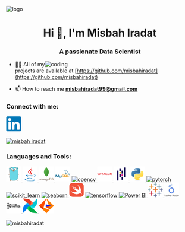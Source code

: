![logo](https://github.com/misbahiradat/Forecasting-of-Currency-Price/blob/main/2FC55151-AB8F-434C-B62D-7D7933594569.JPEG)
<h1 align="center">Hi 👋, I'm Misbah Iradat</h1>
<h3 align="center">A passionate Data Scientist</h3>

<img align="right" alt="coding" width="400" src= "https://user-images.githubusercontent.com/55389276/140866485-8fb1c876-9a8f-4d6a-98dc-08c4981eaf70.gif">

- 👨‍💻 All of my projects are available at [https://github.com/misbahiradat](https://github.com/misbahiradat)

- 📫 How to reach me **misbahiradat99@gmail.com**

<h3 align="left">Connect with me:</h3>
<a href="https://www.linkedin.com/in/misbah-iradat-667893212/" target="_blank" rel="noreferrer">
    <img src="https://github.com/misbahiradat/misbahiradat/blob/main/download%20(8).png" alt="LinkedIn" width="40" height="40"/>
  </a>
<p align="left">
<a href="https://linkedin.com/in/misbah iradat" target="blank"><img align="center" src="https://raw.githubusercontent.com/rahuldkjain/github-profile-readme-generator/master/src/images/icons/Social/linked-in-alt.svg" alt="misbah iradat" height="30" width="40" /></a>
</p>

<h3 align="left">Languages and Tools:</h3>
<p align="left"> <a href="https://golang.org" target="_blank" rel="noreferrer"> <img src="https://raw.githubusercontent.com/devicons/devicon/master/icons/go/go-original.svg" alt="go" width="40" height="40"/> </a> <a href="https://www.java.com" target="_blank" rel="noreferrer"> <img src="https://raw.githubusercontent.com/devicons/devicon/master/icons/java/java-original.svg" alt="java" width="40" height="40"/> </a> <a href="https://www.mongodb.com/" target="_blank" rel="noreferrer"> <img src="https://raw.githubusercontent.com/devicons/devicon/master/icons/mongodb/mongodb-original-wordmark.svg" alt="mongodb" width="40" height="40"/> </a> <a href="https://www.mysql.com/" target="_blank" rel="noreferrer"> <img src="https://raw.githubusercontent.com/devicons/devicon/master/icons/mysql/mysql-original-wordmark.svg" alt="mysql" width="40" height="40"/> </a> <a href="https://opencv.org/" target="_blank" rel="noreferrer"> <img src="https://www.vectorlogo.zone/logos/opencv/opencv-icon.svg" alt="opencv" width="40" height="40"/> </a> <a href="https://www.oracle.com/" target="_blank" rel="noreferrer"> <img src="https://raw.githubusercontent.com/devicons/devicon/master/icons/oracle/oracle-original.svg" alt="oracle" width="40" height="40"/> </a> <a href="https://pandas.pydata.org/" target="_blank" rel="noreferrer"> <img src="https://raw.githubusercontent.com/devicons/devicon/2ae2a900d2f041da66e950e4d48052658d850630/icons/pandas/pandas-original.svg" alt="pandas" width="40" height="40"/> </a> <a href="https://www.python.org" target="_blank" rel="noreferrer"> <img src="https://raw.githubusercontent.com/devicons/devicon/master/icons/python/python-original.svg" alt="python" width="40" height="40"/> </a> <a href="https://pytorch.org/" target="_blank" rel="noreferrer"> <img src="https://www.vectorlogo.zone/logos/pytorch/pytorch-icon.svg" alt="pytorch" width="40" height="40"/> </a> <a href="https://scikit-learn.org/" target="_blank" rel="noreferrer"> <img src="https://upload.wikimedia.org/wikipedia/commons/0/05/Scikit_learn_logo_small.svg" alt="scikit_learn" width="40" height="40"/> </a> <a href="https://seaborn.pydata.org/" target="_blank" rel="noreferrer"> <img src="https://seaborn.pydata.org/_images/logo-mark-lightbg.svg" alt="seaborn" width="40" height="40"/> </a> <a href="https://developer.apple.com/swift/" target="_blank" rel="noreferrer"> <img src="https://raw.githubusercontent.com/devicons/devicon/master/icons/swift/swift-original.svg" alt="swift" width="40" height="40"/> </a> <a href="https://www.tensorflow.org" target="_blank" rel="noreferrer"> <img src="https://www.vectorlogo.zone/logos/tensorflow/tensorflow-icon.svg" alt="tensorflow" width="40" height="40"/> </a> 
<a href="https://powerbi.com" target="_blank" rel="noreferrer">
    <img src="https://github.com/microsoft/PowerBI-Icons/blob/main/SVG/Desktop.svg" alt="Power BI" width="40" height="40"/>
  </a>
<a href="https://www.tableau.com" target="_blank" rel="noreferrer">
    <img src="https://github.com/misbahiradat/misbahiradat/blob/main/images%20(1).png" alt="Tableau" width="40" height="40"/>
  </a>
<a href="https://looker.com" target="_blank" rel="noreferrer">
    <img src="https://github.com/misbahiradat/misbahiradat/blob/main/download%20(3).jpeg" alt="Google Looker" width="40" height="40"/>
  </a>
<a href="https://kafka.apache.org" target="_blank" rel="noreferrer">
    <img src="https://github.com/misbahiradat/misbahiradat/blob/main/download%20(5).png" alt="Apache Kafka" width="40" height="40"/>
  </a>
<a href="https://airflow.apache.org" target="_blank" rel="noreferrer">
    <img src="https://github.com/misbahiradat/misbahiradat/blob/main/download%20(6).png" alt="Apache Airflow" width="40" height="40"/>
  </a>
<a href="https://www.informatica.com" target="_blank" rel="noreferrer">
    <img src="https://github.com/misbahiradat/misbahiradat/blob/main/download%20(7).png" alt="Informatica" width="40" height="40"/>
  </a>
</p>

<p><img align="center" src="https://github-readme-stats.vercel.app/api/top-langs?username=misbahiradat&show_icons=true&locale=en&layout=compact" alt="misbahiradat" /></p>

